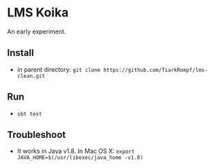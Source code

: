 # LMS Koika

An early experiment.

## Install
- in parent directory: `git clone https://github.com/TiarkRompf/lms-clean.git`

## Run
- `sbt test`

## Troubleshoot
- It works in Java v1.8. In Mac OS X: `export JAVA_HOME=$(/usr/libexec/java_home -v1.8)`
